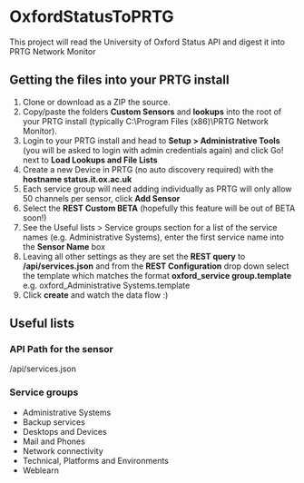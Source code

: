 # OxfordStatusToPRTG
This project will read the University of Oxford Status API and digest it into PRTG Network Monitor

## Getting the files into your PRTG install
1. Clone or download as a ZIP the source.
2. Copy/paste the folders **Custom Sensors** and **lookups** into the root of your PRTG install (typically C:\Program Files (x86)\PRTG Network Monitor).
3. Login to your PRTG install and head to **Setup > Administrative Tools** (you will be asked to login with admin credentials again) and click Go! next to **Load Lookups and File Lists**
4. Create a new Device in PRTG (no auto discovery required) with the **hostname status.it.ox.ac.uk**
5. Each service group will need adding individually as PRTG will only allow 50 channels per sensor, click **Add Sensor**
6. Select the **REST Custom BETA** (hopefully this feature will be out of BETA soon!)
7. See the Useful lists > Service groups section for a list of the service names (e.g. Administrative Systems), enter the first service name into the **Sensor Name** box
8. Leaving all other settings as they are set the **REST query** to **/api/services.json** and from the **REST Configuration** drop down select the template which matches the format **oxford_service group.template** e.g. oxford_Administrative Systems.template
9. Click **create** and watch the data flow :)

## Useful lists

### API Path for the sensor
/api/services.json

### Service groups
* Administrative Systems
* Backup services
* Desktops and Devices
* Mail and Phones
* Network connectivity
* Technical, Platforms and Environments
* Weblearn
